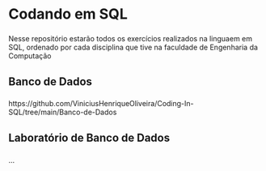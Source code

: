 <h1 align="left"> Codando em SQL</h1>

###

<p align="left"> Nesse repositório estarão todos os exercícios realizados na linguaem em SQL, ordenado por cada disciplina que tive na faculdade de Engenharia da Computação </p>

###

<h2 align="left"> Banco de Dados</h2>

###

<p align="left"> https://github.com/ViniciusHenriqueOliveira/Coding-In-SQL/tree/main/Banco-de-Dados </p>

###

<h2 align="left"> Laboratório de Banco de Dados </h2>

###

<p align="left">... </p>




